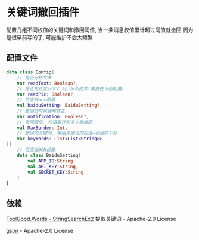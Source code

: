 # 关键词撤回插件
配置几组不同权值的关键词和撤回阈值, 当一条消息权值累计超过阈值就撤回
因为是很早前写的了, 可能维护不会太频繁
## 配置文件
```kotlin
data class Config(
    // 是否分析文本
    var readText: Boolean?,
    // 是否用百度云ocr api分析图片(需要在下面配置)
    var readPic: Boolean?,
    // 百度云ocr配置
    val baiduSetting: BaiduSetting?,
    // 撤回的时候通知群主
    var notification: Boolean?,
    // 撤回阈值, 权值累计到多少就撤回
    val MaxBorder: Int,
    // 撤回的关键词, 每组关键词的权值=该组的下标
    var keyWords: List<List<String>>
){
    // 百度云OCR设置
    data class BaiduSetting(
        val APP_ID:String,
        val API_KEY:String,
        val SECRET_KEY:String
    )
}
```
## 依赖
[ToolGood.Words - StringSearchEx2](https://github.com/toolgood/ToolGood.Words) 提取关键词 -  Apache-2.0 License

[gson](https://github.com/google/gson) - Apache-2.0 License